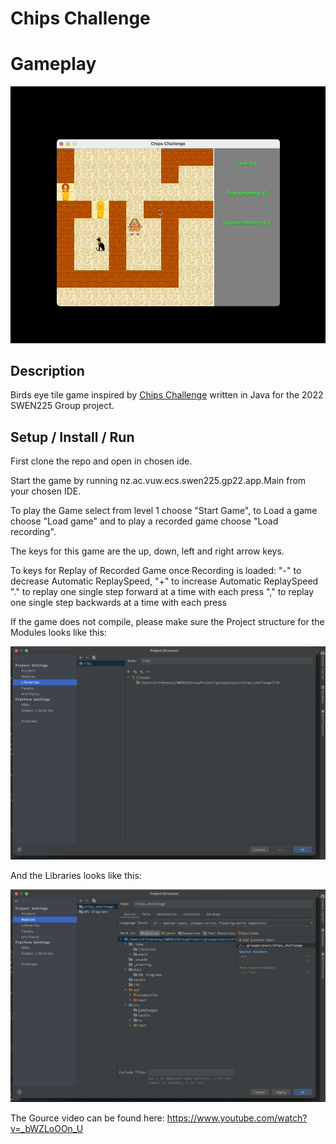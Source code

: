 # Chips Challenge

# Gameplay
![](./readmeAssets/GameRecording2.gif)

## Description
Birds eye tile game inspired by [Chips Challenge](https://en.wikipedia.org/wiki/Chip%27s_Challenge) written in Java for the 2022 SWEN225 Group project.

## Setup / Install / Run
First clone the repo and open in chosen ide.

Start the game by running nz.ac.vuw.ecs.swen225.gp22.app.Main from your chosen IDE.

To play the Game select from level 1 choose "Start Game", to Load a game choose "Load game" and to play a recorded game choose "Load recording".

The keys for this game are the up, down, left and right arrow keys.

To keys for Replay of Recorded Game once Recording is loaded:
"-" to decrease Automatic ReplaySpeed, "+" to increase Automatic ReplaySpeed
"." to replay one single step forward at a time with each press
"," to replay one single step backwards at a time with each press


If the game does not compile, please make sure the Project structure for the Modules looks like this:

![](./readmeAssets/Libraries_example.png)

And the Libraries looks like this:

![](./readmeAssets/Modules_Example.png)



The Gource video can be found here: https://www.youtube.com/watch?v=_bWZLoOOn_U
